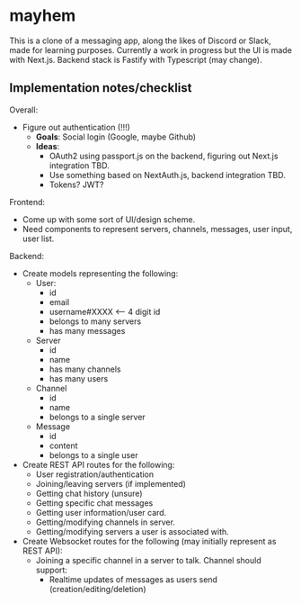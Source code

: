 # mayhem

This is a clone of a messaging app, along the likes of Discord or Slack, made
for learning purposes. Currently a work in progress but the UI is made with
Next.js. Backend stack is Fastify with Typescript (may change).

## Implementation notes/checklist

Overall:

- Figure out authentication (!!!)
  - **Goals**: Social login (Google, maybe Github)
  - **Ideas**:
    - OAuth2 using passport.js on the backend, figuring out Next.js integration
      TBD.
    - Use something based on NextAuth.js, backend integration TBD.
    - Tokens? JWT?

Frontend:

- Come up with some sort of UI/design scheme.
- Need components to represent servers, channels, messages, user input, user
  list.

Backend:

- Create models representing the following:
  - User:
    - id
    - email
    - username#XXXX <-- 4 digit id
    - belongs to many servers
    - has many messages
  - Server
    - id
    - name
    - has many channels
    - has many users
  - Channel
    - id
    - name
    - belongs to a single server
  - Message
    - id
    - content
    - belongs to a single user
- Create REST API routes for the following:
  - User registration/authentication
  - Joining/leaving servers (if implemented)
  - Getting chat history (unsure)
  - Getting specific chat messages
  - Getting user information/user card.
  - Getting/modifying channels in server.
  - Getting/modifying servers a user is associated with.
- Create Websocket routes for the following (may initially represent as REST
  API):
  - Joining a specific channel in a server to talk. Channel should support:
    - Realtime updates of messages as users send (creation/editing/deletion)
